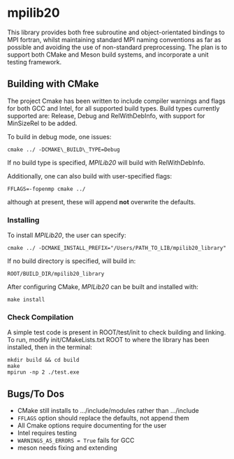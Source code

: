 # mpilib20

This library provides both free subroutine and object-orientated bindings to MPI fortran, whilst maintaining standard MPI naming conventions as far as 
possible and avoiding the use of non-standard preprocessing. 
The plan is to support both CMake and Meson build systems, and incorporate a unit testing framework. 


## Building with CMake

The project Cmake has been written to include compiler warnings and flags for both GCC and Intel, for all supported build types.
Build types currently supported are: Release, Debug and RelWithDebInfo, with support for MinSizeRel to be added. 

To build in debug mode, one issues:

`cmake ../ -DCMAKE\_BUILD\_TYPE=Debug`

If no build type is specified, *MPILib20* will build with RelWithDebInfo.

Additionally, one can also build with user-specified flags:

`FFLAGS=-fopenmp cmake ../`

although at present, these will append **not** overwrite the defaults.

### Installing

To install *MPILib20*, the user can specify:

`cmake ../ -DCMAKE_INSTALL_PREFIX="/Users/PATH_TO_LIB/mpilib20_library"`

If no build directory is specified,  will build in:

`ROOT/BUILD_DIR/mpilib20_library`

After configuring CMake, *MPILib20* can be built and installed with:

`make install`


### Check Compilation

A simple test code is present in ROOT/test/init to check building and linking. To run, modify init/CMakeLists.txt ROOT to where the library has been installed, then in the terminal:

`mkdir build && cd build`    
`make`    
`mpirun -np 2 ./test.exe`



## Bugs/To Dos

* CMake still installs to .../include/modules rather than .../include
* `FFLAGS` option should replace the defaults, not append them 
* All Cmake options require documenting for the user
* Intel requires testing
* `WARNINGS_AS_ERRORS = True` fails for GCC
* meson needs fixing and extending 
